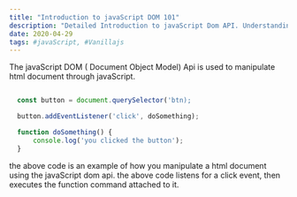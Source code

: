 ```yaml
---
title: "Introduction to javaScript DOM 101"
description: "Detailed Introduction to javaScript Dom API. Understanding javaScript Dom and how manipulate Html with the Dom."
date: 2020-04-29
tags: #javaScript, #Vanillajs
---
```


The javaScript DOM ( Document Object Model) Api is used to manipulate html document through javaScript.

```javaScript

  const button = document.querySelector('btn);

  button.addEventListener('click', doSomething);

  function doSomething() {
      console.log('you clicked the button');
  }
```
the above code is an example of how you manipulate a html document using the javaScript dom api. the above code listens for a click event, then executes the function command attached to it.